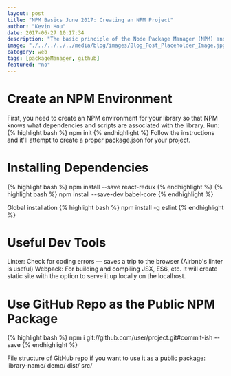 ```yaml
---
layout: post
title: "NPM Basics June 2017: Creating an NPM Project"
author: "Kevin Hou"
date: 2017-06-27 10:17:34
description: "The basic principle of the Node Package Manager (NPM) and how to create your own packages."
image: "./../../../../media/blog/images/Blog_Post_Placeholder_Image.jpg"
category: web
tags: [packageManager, github]
featured: "no"
---
```

# Create an NPM Environment
First, you need to create an NPM environment for your library so that NPM knows what dependencies and scripts are associated with the library. Run:
{% highlight bash %}
npm init
{% endhighlight %}
Follow the instructions and it'll attempt to create a proper package.json for your project.

# Installing Dependencies
{% highlight bash %}
npm install --save react-redux
{% endhighlight %}
{% highlight bash %}
npm install --save-dev babel-core
{% endhighlight %}

Global installation
{% highlight bash %}
npm install -g eslint
{% endhighlight %}

# Useful Dev Tools
Linter: Check for coding errors — saves a trip to the browser (Airbnb's linter is useful)
Webpack: For building and compiling JSX, ES6, etc. It will create static site with the option to serve it up locally on the localhost.

# Use GitHub Repo as the Public NPM Package
{% highlight bash %}
npm i git://github.com/user/project.git#commit-ish --save
{% endhighlight %}

File structure of GitHub repo if you want to use it as a public package:
library-name/
    demo/
    dist/
    src/
